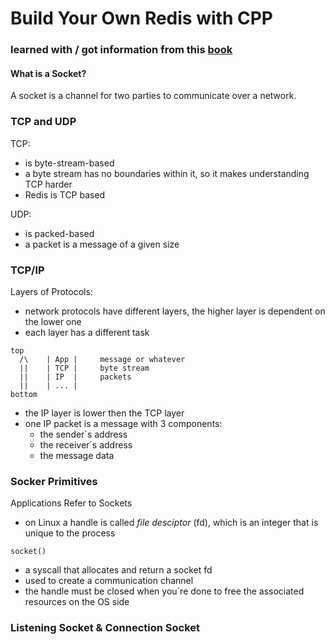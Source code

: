 # Build Your Own Redis with CPP

### learned with / got information from this [book](https://build-your-own.org/redis/)

#### What is a Socket?

A socket is a channel for two parties to communicate over a network.

### TCP and UDP

TCP:
- is byte-stream-based
- a byte stream has no boundaries within it, so it makes understanding TCP harder
- Redis is TCP based

UDP:
- is packed-based
- a packet is a message of a given size

### TCP/IP

Layers of Protocols:
- network protocols have different layers, the higher layer is dependent on the lower one
- each layer has a different task

```network-layers
top
  /\    | App |     message or whatever
  ||    | TCP |     byte stream
  ||    | IP  |     packets
  ||    | ... |
bottom
```

- the IP layer is lower then the TCP layer
- one IP packet is a message with 3 components:
    - the sender´s address
    - the receiver´s address
    - the message data

### Socker Primitives

Applications Refer to Sockets

- on Linux a handle is called *file desciptor* (fd), which is an integer that is unique to the process

```syscall
socket()
```

- a syscall that allocates and return a socket fd
- used to create a communication channel
- the handle must be closed when you´re done to free the associated resources on the OS side

### Listening Socket & Connection Socket

